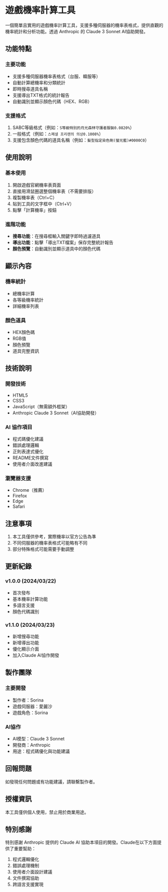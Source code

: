 # 遊戲機率計算工具

一個簡單且實用的遊戲機率計算工具，支援多種伺服器的機率表格式，提供直觀的機率統計和分析功能。透過 Anthropic 的 Claude 3 Sonnet AI協助開發。

## 功能特點

### 主要功能
- 支援多種伺服器機率表格式（台服、韓服等）
- 自動計算總機率和分類統計
- 即時搜尋道具名稱
- 支援導出TXT格式的統計報告
- 自動識別並顯示顏色代碼（HEX、RGB）

### 支援格式
1. SABC等級格式（例如：`S等級特別的月光森林守護者服裝0.0820%`）
2. 一般格式（例如：`스페셜 프리렌의 의상0.1008%`）
3. 支援包含顏色代碼的道具名稱（例如：`髮型指定染色劑(螢光藍)#0000C0`）

## 使用說明

### 基本使用
1. 開啟遊戲官網機率表頁面
2. 直接用滑鼠圈選整個機率表（不需要排版）
3. 複製機率表（Ctrl+C）
4. 貼到工具的文字框中（Ctrl+V）
5. 點擊「計算機率」按鈕

### 進階功能
- **搜尋功能**：在搜尋框輸入關鍵字即時過濾道具
- **導出功能**：點擊「導出TXT檔案」保存完整統計報告
- **顏色預覽**：自動識別並顯示道具中的顏色代碼

## 顯示內容

### 機率統計
- 總機率計算
- 各等級機率統計
- 詳細機率列表

### 顏色道具
- HEX顏色碼
- RGB值
- 顏色預覽
- 道具完整資訊

## 技術說明

### 開發技術
- HTML5
- CSS3
- JavaScript（無需額外框架）
- Anthropic Claude 3 Sonnet（AI協助開發）

### AI 協作項目
- 程式碼優化建議
- 錯誤處理邏輯
- 正則表達式優化
- README文件撰寫
- 使用者介面改進建議

### 瀏覽器支援
- Chrome（推薦）
- Firefox
- Edge
- Safari

## 注意事項

1. 本工具僅供參考，實際機率以官方公告為準
2. 不同伺服器的機率表格式可能略有不同
3. 部分特殊格式可能需要手動調整

## 更新紀錄

### v1.0.0 (2024/03/22)
- 首次發布
- 基本機率計算功能
- 多語言支援
- 顏色代碼識別

### v1.1.0 (2024/03/23)
- 新增搜尋功能
- 新增導出功能
- 優化顯示介面
- 加入Claude AI協作開發

## 製作團隊

### 主要開發
- 製作者：Sorina
- 遊戲伺服器：愛麗沙
- 遊戲角色：Sorina

### AI協作
- AI模型：Claude 3 Sonnet
- 開發商：Anthropic
- 用途：程式碼優化與功能建議

## 回報問題

如發現任何問題或有功能建議，請聯繫製作者。

## 授權資訊

本工具僅供個人使用，禁止用於商業用途。

## 特別感謝

特別感謝 Anthropic 提供的 Claude AI 協助本項目的開發。Claude在以下方面提供了重要幫助：
1. 程式邏輯優化
2. 錯誤處理機制
3. 使用者介面設計建議
4. 文件撰寫協助
5. 跨語言支援實現
